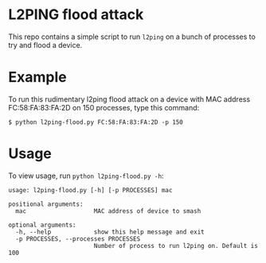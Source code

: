 # L2PING flood attack

This repo contains a simple script to run `l2ping` on a bunch of processes to try and flood a device.

# Example
To run this rudimentary l2ping flood attack on a device with MAC address FC:58:FA:83:FA:2D on 150 processes, type this command:
```
$ python l2ping-flood.py FC:58:FA:83:FA:2D -p 150
```

# Usage

To view usage, run `python l2ping-flood.py -h`:

```
usage: l2ping-flood.py [-h] [-p PROCESSES] mac

positional arguments:
  mac                   MAC address of device to smash

optional arguments:
  -h, --help            show this help message and exit
  -p PROCESSES, --processes PROCESSES
                        Number of process to run l2ping on. Default is 100
```
